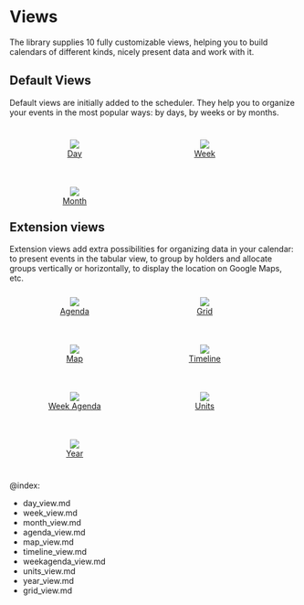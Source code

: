Views
==================
The library supplies 10 fully customizable views, helping you to build calendars of different kinds, nicely present data and work with it. 
<br>


<h2>Default Views</h2>

Default views are initially added to the scheduler. They help you to organize your events in the most popular ways: by days, by weeks or by months. 
 
<div class="components_group">
	<a href="day_view.md">
    	<img src="views_icons/day.png"/> 
    	<br>Day
    </a>
	<a href="week_view.md">
    	<img src="views_icons/week.png"/> 
    	<br>Week
    </a>
    <a href="month_view.md">    
    	<img src="views_icons/month.png"/> 
   		<br>Month
    </a>
</div>


<h2 style="clear:both;"/>Extension views</h2>
Extension views add extra possibilities for organizing data in your calendar: to present events in the tabular view, to group by holders and allocate groups vertically or horizontally, to 
display the location on Google Maps, etc. 

 
<div class="components_group">
	<a href="agenda_view.md">
		<img src="views_icons/agenda.png"/>
    	<br>Agenda
    </a>
	<a href="grid_view.md">
    	<img src="views_icons/grid.png"/>
    	<br>Grid
	</a>
	<a href="map_view.md">
		<img src="views_icons/map.png"/>
    	<br>Map
    </a>
	<a href="timeline_view.md">
    	<img src="views_icons/timeline.png"/>
    	<br>Timeline
    </a>
	<a href="weekagenda_view.md">
    	<img src="views_icons/weekagenda.png"/>
    	<br>Week Agenda
    </a>
    <a href="units_view.md">
    	<img src="views_icons/units.png"/>
    	<br>Units
    </a>
	<a href="year_view.md">
    	<img src="views_icons/year.png"/>
    	<br>Year
    </a>
</div>

<div style="clear:both;"></div>

<style>
div.components_group a{
    padding-top:25px;
    padding-bottom:25px;
    float:left;
    width:228px;
    text-align:center;
}

</style>


@index:
- day_view.md
- week_view.md
- month_view.md
- agenda_view.md
- map_view.md
- timeline_view.md
- weekagenda_view.md
- units_view.md
- year_view.md
- grid_view.md

